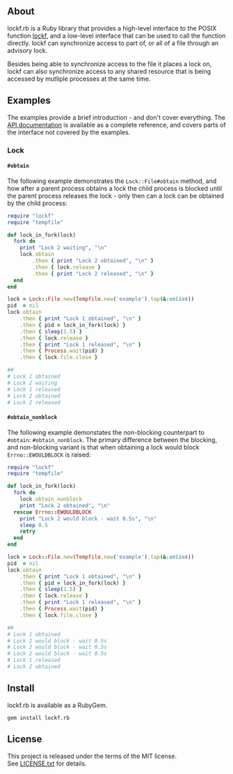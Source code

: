 ## About

lockf.rb is a Ruby library that provides a high-level interface to
the POSIX function [lockf](https://man7.org/linux/man-pages/man3/lockf.3.html), and
a low-level interface that can be used to call the function directly. lockf can
synchronize access to part of, or all of a file through an advisory lock.

Besides being able to synchronize access to the file it places a lock on, lockf
can also synchronize access to any shared resource that is being accessed by
mutliple processes at the same time.

## Examples

The examples provide a brief introduction - and don't cover everything.
The [API documentation](https://0x1eef.github.io/x/lockf.rb) is available as a complete
reference, and covers parts of the interface not covered by the examples.

### Lock

#### `#obtain`

The following example demonstrates the `Lock::File#obtain` method, and
how after a parent process obtains a lock the child process is blocked until
the parent process releases the lock - only then can a lock can be obtained
by the child process:

```ruby
require "lockf"
require "tempfile"

def lock_in_fork(lock)
  fork do
    print "Lock 2 waiting", "\n"
    lock.obtain
        .then { print "Lock 2 obtained", "\n" }
        .then { lock.release }
        .then { print "Lock 2 released", "\n" }
  end
end

lock = Lock::File.new(Tempfile.new('example').tap(&:unlink))
pid  = nil
lock.obtain
    .then { print "Lock 1 obtained", "\n" }
    .then { pid = lock_in_fork(lock) }
    .then { sleep(1.5) }
    .then { lock.release }
    .then { print "Lock 1 released", "\n" }
    .then { Process.wait(pid) }
    .then { lock.file.close }

##
# Lock 1 obtained
# Lock 2 waiting
# Lock 1 released
# Lock 2 obtained
# Lock 2 released
```

#### `#obtain_nonblock`

The following example demonstates the non-blocking counterpart to `#obtain`: `#obtain_nonblock`. The
primary difference between the blocking, and non-blocking variant is that when obtaining a lock would block `Errno::EWOULDBLOCK` is raised:


```ruby
require "lockf"
require "tempfile"

def lock_in_fork(lock)
  fork do
    lock.obtain_nonblock
    print "Lock 2 obtained", "\n"
  rescue Errno::EWOULDBLOCK
    print "Lock 2 would block - wait 0.5s", "\n"
    sleep 0.5
    retry
  end
end

lock = Lock::File.new(Tempfile.new('example').tap(&:unlink))
pid  = nil
lock.obtain
    .then { print "Lock 1 obtained", "\n" }
    .then { pid = lock_in_fork(lock) }
    .then { sleep(1.5) }
    .then { lock.release }
    .then { print "Lock 1 released", "\n" }
    .then { Process.wait(pid) }
    .then { lock.file.close }

##
# Lock 1 obtained
# Lock 2 would block - wait 0.5s
# Lock 2 would block - wait 0.5s
# Lock 2 would block - wait 0.5s
# Lock 1 released
# Lock 2 obtained
```

## Install

lockf.rb is available as a RubyGem.

    gem install lockf.rb

## License

This project is released under the terms of the MIT license.<br>
See [LICENSE.txt](./LICENSE.txt) for details.
